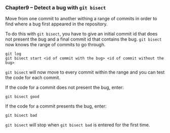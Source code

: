 ### Chapter9 – Detect a bug with `git bisect`

Move from one commit to another withing a range of commits in order to find where a bug first appeared in the repository.

To do this with `git bisect`, you have to give an initial commit id that does not present the bug and a final commit id that contains the bug. `git bisect` now knows the range of commits to go through.

```
git log
git bisect start <id of commit with the bug> <id of commit without the bug>
```

`git bisect` will now move to every commit within the range and you can test the code for each commit.

If the code for a commit does not present the bug, enter:

```
git bisect good
```

If the code for a commit presents the bug, enter:

```
git bisect bad
```

`git bisect` will stop when `git bisect bad` is entered for the first time.